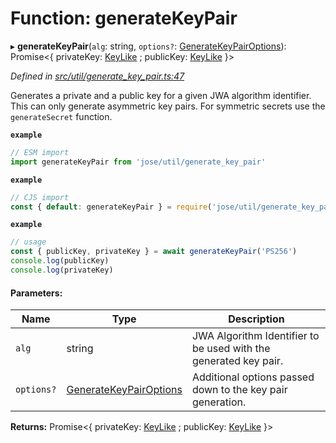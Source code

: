 # Function: generateKeyPair

▸ **generateKeyPair**(`alg`: string, `options?`: [GenerateKeyPairOptions](../interfaces/_util_generate_key_pair_.generatekeypairoptions.md)): Promise<{ privateKey: [KeyLike](../types/_types_d_.keylike.md) ; publicKey: [KeyLike](../types/_types_d_.keylike.md)  }\>

*Defined in [src/util/generate_key_pair.ts:47](https://github.com/panva/jose/blob/v3.8.0/src/util/generate_key_pair.ts#L47)*

Generates a private and a public key for a given JWA algorithm identifier.
This can only generate asymmetric key pairs. For symmetric secrets use the
`generateSecret` function.

**`example`** 
```js
// ESM import
import generateKeyPair from 'jose/util/generate_key_pair'
```

**`example`** 
```js
// CJS import
const { default: generateKeyPair } = require('jose/util/generate_key_pair')
```

**`example`** 
```js
// usage
const { publicKey, privateKey } = await generateKeyPair('PS256')
console.log(publicKey)
console.log(privateKey)
```

#### Parameters:

Name | Type | Description |
------ | ------ | ------ |
`alg` | string | JWA Algorithm Identifier to be used with the generated key pair. |
`options?` | [GenerateKeyPairOptions](../interfaces/_util_generate_key_pair_.generatekeypairoptions.md) | Additional options passed down to the key pair generation.  |

**Returns:** Promise<{ privateKey: [KeyLike](../types/_types_d_.keylike.md) ; publicKey: [KeyLike](../types/_types_d_.keylike.md)  }\>

